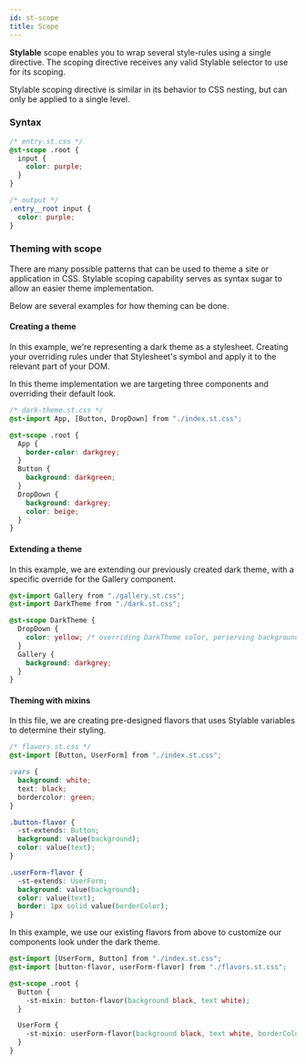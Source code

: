 ```yaml
---
id: st-scope
title: Scope
---
```


**Stylable** scope enables you to wrap several style-rules using a single directive.
The scoping directive receives any valid Stylable selector to use for its scoping.

Stylable scoping directive is similar in its behavior to CSS nesting, but can only be applied to a single level.

### Syntax

```css
/* entry.st.css */
@st-scope .root {
  input {
    color: purple;
  }
}
```

```css
/* output */
.entry__root input {
  color: purple;
}
```

### Theming with scope

There are many possible patterns that can be used to theme a site or application in CSS. Stylable scoping capability serves as syntax sugar to allow an easier theme implementation.

Below are several examples for how theming can be done.

#### Creating a theme

In this example, we're representing a dark theme as a stylesheet. Creating your overriding rules under that Stylesheet's symbol and apply it to the relevant part of your DOM.

In this theme implementation we are targeting three components and overriding their default look.

```css
/* dark-theme.st.css */
@st-import App, [Button, DropDown] from "./index.st.css";

@st-scope .root {
  App {
    border-color: darkgrey;
  }
  Button {
    background: darkgreen;
  }
  DropDown {
    background: darkgrey;
    color: beige;
  }
}
```

#### Extending a theme

In this example, we are extending our previously created dark theme, with a specific override for the Gallery component.

```css
@st-import Gallery from "./gallery.st.css";
@st-import DarkTheme from "./dark.st.css";

@st-scope DarkTheme {
  DropDown {
    color: yellow; /* overriding DarkTheme color, perserving background */
  }
  Gallery {
    background: darkgrey;
  }
}
```

#### Theming with mixins

In this file, we are creating pre-designed flavors that uses Stylable variables to determine their styling.

```css
/* flavors.st.css */
@st-import [Button, UserForm] from "./index.st.css";

:vars {
  background: white;
  text: black;
  bordercolor: green;
}

.button-flavor {
  -st-extends: Button;
  background: value(background);
  color: value(text);
}

.userForm-flavor {
  -st-extends: UserForm;
  background: value(background);
  color: value(text);
  border: 1px solid value(borderColor);
}
```

In this example, we use our existing flavors from above to customize our components look under the dark theme.

```css
@st-import [UserForm, Button] from "./index.st.css";
@st-import [button-flavor, userForm-flavor] from "./flavors.st.css";

@st-scope .root {
  Button {
    -st-mixin: button-flavor(background black, text white);
  }

  UserForm {
    -st-mixin: userForm-flavor(background black, text white, borderColor #f4f4f4);
  }
}
```
